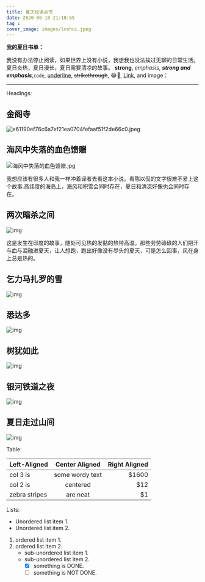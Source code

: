 ```yaml
---
title: 夏天也读点书
date: 2020-06-18 21:18:55
tag :
cover_image: images/lvshui.jpeg
---
```


**我的夏日书单：**

我没有办法停止阅读，如果世界上没有小说，我想我也没法挨过无聊的日常生活。
夏日炎热，夏日漫长，夏日需要清凉的故事。
**strong**, *emphasis*, ***strong and emphasis***,`code`, <u>underline</u>, ~~strikethrough~~, :joy:🤣, [Link](https://example.com), and image：

---

Headings:

## 金阁寺

![e61190ef76c6a7ef21ea0704fefaaf51f2de66c0.jpeg](https://i.loli.net/2020/06/28/DTA2CZHxrWjlIqi.jpg)


## 海风中失落的血色馈赠

![海风中失落的血色馈赠.jpg](https://i.loli.net/2020/06/29/O72Sf6worhLDMBv.jpg)

我想应该有很多人和我一样冲着译者去看这本小说。看陈以侃的文字很难不爱上这个故事.高纬度的海岛上，海风和积雪会同时存在，夏日和清凉好像也会同时存在。

## 两次暗杀之间

![img](https://picsum.photos/600/400/?random)

这是发生在印度的故事，随处可见热的发黏的热带高温。那些劳劳碌碌的人们把汗与血与泪融进夏天，让人想跑，跑出好像没有尽头的夏天，可是怎么回事，风在身上总是热的。

## 乞力马扎罗的雪

![img](https://picsum.photos/600/400/?random)



## 悉达多
![img](https://picsum.photos/600/400/?random)


## 树犹如此
![img](https://picsum.photos/600/400/?random)

## 银河铁道之夜
![img](https://picsum.photos/600/400/?random)

## 夏日走过山间
![img](https://picsum.photos/600/400/?random)

Table:

| Left-Aligned  | Center Aligned  | Right Aligned |
| :------------ | :-------------: | ------------: |
| col 3 is      | some wordy text |         $1600 |
| col 2 is      |    centered     |           $12 |
| zebra stripes |    are neat     |            $1 |

Lists:

* Unordered list item 1.
* Unordered list item 2.

1. ordered list item 1.
2. ordered list item 2.
   + sub-unordered list item 1.
   + sub-unordered list item 2.
     + [x] something is DONE.
     + [ ] something is NOT DONE.